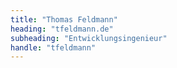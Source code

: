 ```yaml
---
title: "Thomas Feldmann"
heading: "tfeldmann.de"
subheading: "Entwicklungsingenieur"
handle: "tfeldmann"
---
```

